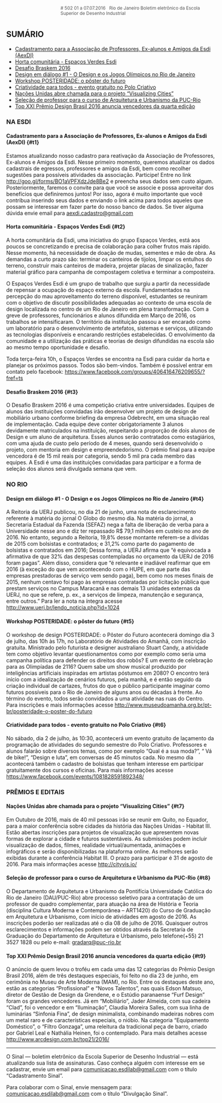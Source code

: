 <!--
---
title: sinal 502 - Esdi
-->
<div style="width:40em;max-width: 40em;margin: 0 auto;" markdown=1>

<div style="background:url(img/selo.png) no-repeat;line-height:1.2em;font-size:0.85em;font-weight:normal;color:#555;padding: 0 0 0 145px;margin:0 0 3em 0;" markdown="1">
# 502
01 a 07.07.2016   Rio de Janeiro   
Boletim eletrônico da Escola Superior de Desenho Industrial
</div>


## SUMÁRIO 

  * [Cadastramento para a Associação de Professores, Ex-alunos e Amigos da Esdi (AexDI)](#t1)
  * [Horta comunitária - Espaços Verdes Esdi](#t2)
  * [Desafio Braskem 2016](#t3)
  * [Design em diálogo #1 - O Design e os Jogos Olímpicos no Rio de Janeiro](#t4)
  * [Workshop POSTERIDADE: o pôster do futuro](#t5)
  * [Criatividade para todos - evento gratuito no Polo Criativo](#t6)
  * [Nações Unidas abre chamada para o projeto “Visualizing Cities” ](#t7)
  * [Seleção de professor para o curso de Arquitetura e Urbanismo da PUC-Rio](#t8)
  * [Top XXI Prêmio Design Brasil 2016 anuncia vencedores da quarta edição](#t9)
  

### NA ESDI


#### Cadastramento para a Associação de Professores, Ex-alunos e Amigos da Esdi (AexDI) {#t1}

Estamos atualizando nosso cadastro para reativação da Associação de Professores, Ex-alunos e Amigos da Esdi. Nesse primeiro momento, queremos atualizar os dados cadastrais de egressos, professores e amigos da Esdi, bem como recolher sugestões para possíveis atividades da associação. Participe! Entre no link http://goo.gl/forms/BO1aVPFXdzJde8Be2 e preencha seus dados sem custo algum. Posteriormente, faremos o convite para que você se associe e possa aproveitar dos benefícios que definiremos juntos! Por isso, agora é muito importante que você contribua inserindo seus dados e enviando o link acima para todos aqueles que possam se interessar em fazer parte do nosso banco de dados. Se tiver alguma dúvida envie email para aexdi.cadastro@gmail.com

#### Horta comunitária - Espaços Verdes Esdi {#t2}

A horta comunitária da Esdi, uma iniciativa do grupo Espaços Verdes, está aos poucos se concretizando e precisa de colaboração para colher frutos mais rápido. Nesse momento, há necessidade de doação de mudas, sementes e mão de obra. As demandas a curto prazo são: terminar os canteiros de tijolos, limpar os entulhos do terreno, construir mais canteiros de madeira, projetar placas de sinalização, fazer material gráfico para campanha de compostagem coletiva e terminar a composteira. 

O Espaços Verdes Esdi é um grupo de trabalho que surgiu a partir da necessidade de repensar a ocupação do espaço externo da escola. Fundamentados na percepção do mau aproveitamento do terreno disponível, estudantes se reuniram com o objetivo de discutir possibilidades adequadas ao contexto de uma escola de design localizada no centro de um Rio de Janeiro em plena transformação. Com a greve de professores, funcionários e alunos difundida em Março de 2016, os trabalhos se intensificaram. O território da instituição passou a ser encarado como um laboratório para o desenvolvimento de artefatos, sistemas e serviços, utilizando as tecnologias disponíveis e encarando restrições estabelecidas. O envolvimento da comunidade e a utilização das práticas e teorias de design difundidas na escola são ao mesmo tempo oportunidade e desafio. 

Toda terça-feira 10h, o Espaços Verdes se encontra na Esdi para cuidar da horta e planejar os próximos passos. Todos são bem-vindos. Também é possível entrar em contato pelo facebook: https://www.facebook.com/groups/406416476209655/?fref=ts 

#### Desafio Braskem 2016 {#t3}

O Desafio Braskem 2016 é uma competição criativa entre universidades. Equipes de alunos das instituições convidadas irão desenvolver um projeto de design de mobiliário urbano conforme briefing da empresa Odebrecht, em uma situação real de implementação. Cada equipe deve conter obrigatoriamente 3 alunos devidamente matriculados na instituição, respeitando a proporção de dois alunos de Design e um aluno de arquitetura. Esses alunos serão contratados como estagiários, com uma ajuda de custo pelo período de 4 meses, quando será desenvolvido o projeto, com mentoria em design e empreendedorismo. O prêmio final para a equipe vencedora é de 15 mil reais por categoria, sendo 5 mil pra cada membro das equipes. A Esdi é uma das instituições convidadas para participar e a forma de seleção dos alunos será divulgada semana que vem. 


### NO RIO 


#### Design em diálogo #1 - O Design e os Jogos Olímpicos no Rio de Janeiro {#t4}

A Reitoria da UERJ publicou, no dia 21 de junho, uma nota de esclarecimento referente à matéria do jornal O Globo do mesmo dia. Na matéria do jornal, a Secretaria Estadual da Fazenda (SEFAZ) nega a falta de liberação de verba para a Universidade nesse ano e diz ter repassado R$ 79,1 milhões em custeio no ano de 2016. No entanto, segundo a Reitoria, 19,8% desse montante referem-se a dívidas de 2015 com bolsistas e contratados; e 31,2% como parte do pagamento de bolsistas e contratados em 2016;  Dessa forma, a UERJ afirma que “é equivocada a afirmativa de que 32% das despesas contempladas no orçamento da UERJ de 2016 foram pagas”. Além disso, considera que “é relevante e inadiável reafirmar que em 2016 (à exceção do que vem acontecendo com o HUPE, em que parte das empresas prestadoras de serviço vem sendo paga), bem como nos meses finais de 2015, nenhum centavo foi pago às empresas contratadas por licitação pública que prestam serviços no Campus Maracanã e nas demais 13 unidades externas da UERJ, no que se refere, p. ex., a serviços de limpeza, manutenção e segurança, entre outros.” Para ler a nota na íntegra acesse http://www.uerj.br/lendo_noticia.php?id=1024 


#### Workshop POSTERIDADE: o pôster do futuro {#t5}

O workshop de design POSTERIDADE: o Pôster do Futuro acontecerá domingo dia 3 de julho, das 10h às 17h, no Laboratório de Atividades do Amanhã, com inscrição gratuita.  Ministrado pelo futurista e designer australiano Stuart Candy, a atividade tem como objetivo levantar questionamentos como por exemplo como seria uma campanha política para defender os direitos dos robôs? E um evento de celebração para as Olimpíadas de 2116? Quem sabe um show musical produzido por inteligências artificiais inspiradas em artistas póstumos em 2080? O encontro  terá início com a idealização de cenários futuros, pela manhã, e é então seguido da criação individual de cartazes, frutos do que o público participante imaginar como futuros possíveis para o Rio de Janeiro de alguns anos ou décadas à frente. Ao término do evento, todos serão convidados a uma atividade nas ruas do Centro. Para inscrições e mais informações acesse http://www.museudoamanha.org.br/pt-br/posteridade-o-poster-do-futuro 


#### Criatividade para todos - evento gratuito no Polo Criativo {#t6}

No sábado, dia 2 de julho, às 10:30, acontecerá um evento gratuito de laçamento da programação de atividades do segundo semestre do Polo Criativo. Professores e alunos falarão sobre diversos temas, como por exemplo “Qual é a sua moda?”, “ Vá de bike!”, “Design e luta”, em conversas de 45 minutos cada. No mesmo dia acontecerá também o cadastro de bolsistas que tenham interesse em participar gratuitamente dos cursos e oficinas. Para mais informações acesse https://www.facebook.com/events/1081828591892348/ 


### PRÊMIOS E EDITAIS


#### Nações Unidas abre chamada para o projeto “Visualizing Cities” {#t7} 

Em Outubro de 2016, mais de 40 mil pessoas irão se reunir em Quito, no Equador, para a maior conferência sobre cidades da história das Nações Unidas - Habitat III. Estão abertas inscrições para projetos de visualização que apresentem novas formas de explorar a cidade e futuros sustentáveis. As submissões podem incluir visualização de dados, filmes, realidade virtual/aumentada, animações e infográficos e serão disponibilizadas na plataforma online. As melhores serão exibidas durante a conferência Habitat III. O prazo para participar é 31 de agosto de 2016. Para mais informações acesse http://cityvis.io/ 


#### Seleção de professor para o curso de Arquitetura e Urbanismo da PUC-Rio {#t8}

O Departamento de Arquitetura e Urbanismo da Pontifícia Universidade Católica do Rio de Janeiro (DAU/PUC-Rio) abre processo seletivo para a contratação de um professor de quadro complementar, para atuação na área de História e Teoria (disciplina Cultura Moderna e Contemporânea – ART1420) do Curso de Graduação em Arquitetura e Urbanismo, com início de atividades em agosto de 2016. As inscrições poderão ser realizadas até o dia 08 de julho de 2016. Quaisquer outros esclarecimentos e informações podem ser obtidos através da Secretaria de Graduação do Departamento de Arquitetura e Urbanismo, pelo  telefone(+55) 21 3527 1828 ou pelo e-mail: gradarq@puc-rio.br

#### Top XXI Prêmio Design Brasil 2016 anuncia vencedores da quarta edição {#t9}

O anúncio de quem levou o troféu em cada uma das 12 categorias do Prêmio Design Brasil 2016, além de três destaques especiais, foi feito no dia 23 de junho, em cerimônia no Museu de Arte Moderna (MAM), no Rio. Entre os destaques deste ano, estão as categorias “Profissional” e “Novos Talentos”, nas quais Edson Matsuo, diretor de Gestão de Design da Grendene, e o Estúdio paranaense “Furf Design” foram os grandes vencedores. Já em “Mobiliário”, Jader Almeida, com sua cadeira “Clad”, foi o vencedor e em “Iluminação”, Claudia Moreira Salles, com sua linha de luminárias “Sinfonia Fina”, de design minimalista, combinando madeiras nobres com um metal raro e de características especiais, o nióbio. Na categoria “Equipamento Doméstico”, o “Filtro Gonzaga”, uma releitura da tradicional peça de barro, criado por Gabriel Leal e Nathália Heinen, foi o contemplado. Para mais detalhes acesse http://www.arcdesign.com.br/top21/2016/ 
 

- - -

O Sinal — boletim eletrônico da Escola Superior de Desenho Industrial — está atualizando sua lista de assinaturas. Caso conheça alguém com interesse em se cadastrar, envie um email para comunicacao.esdilab@gmail.com com o título “Cadastramento Sinal”. 

Para colaborar com o Sinal, envie mensagem para: comunicacao.esdilab@gmail.com com o título “Divulgação Sinal”.

</div>

<img src="img/selo.png" style="display:none;opacity:0;width:0;height:0;" />
